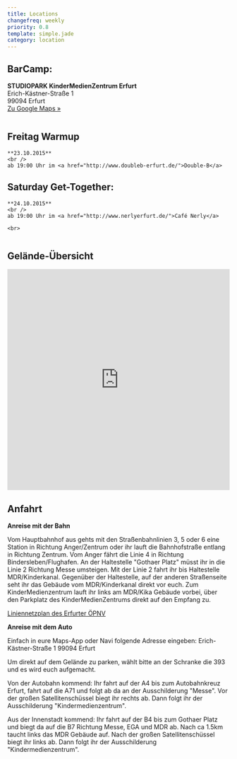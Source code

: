 ```yaml
---
title: Locations
changefreq: weekly
priority: 0.8
template: simple.jade
category: location
---
```


## BarCamp:

**STUDIOPARK KinderMedienZentrum Erfurt**
<br />
Erich-Kästner-Straße 1<br />
99094 Erfurt<br />
<a href="https://www.google.de/maps/place/STUDIOPARK+KinderMedienZentrum/@50.962001,10.997024,15z/data=!4m2!3m1!1s0x0:0x21aa05e82e07edda" title="Zu Google Maps" target="_blank">Zu Google Maps »</a>

<div style="overflow: hidden">
  <div class="location__partybox">
    <h2>Freitag Warmup</h2>

    **23.10.2015**
    <br />
    ab 19:00 Uhr im <a href="http://www.doubleb-erfurt.de/">Double-B</a>

  </div>

  <div class="location__partybox">
    <h2>Saturday Get-Together:</h2>

    **24.10.2015**
    <br />
    ab 19:00 Uhr im <a href="http://www.nerlyerfurt.de/">Café Nerly</a>

    <br>

  </div>
</div>

## Gelände-Übersicht
<iframe width='100%' height='500px' frameBorder='0' src='https://a.tiles.mapbox.com/v4/cainvommars.mdoa02ph/attribution,zoompan,zoomwheel.html?access_token=pk.eyJ1IjoiY2FpbnZvbW1hcnMiLCJhIjoiOWJkZDdhMzc4MzYwNjU3ZTU2ODg4ODI4OGUyYWRiMGUifQ.D7azIHUGIOXL4Uqrl4PGeg'></iframe>


<!-- <div align="center"><a href="http://www.barcamp-erfurt.de/downloads/BCE_Anfahrtsplan.pdf"><img src="http://www.barcamp-erfurt.de/downloads/BCE_Anfahrtsplan_klein.png"></a></div>
 -->

## Anfahrt

**Anreise mit der Bahn**

Vom Hauptbahnhof aus gehts mit den Straßenbahnlinien 3, 5 oder 6 eine Station in Richtung Anger/Zentrum oder ihr lauft die Bahnhofstraße entlang in Richtung Zentrum.
Vom Anger fährt die Linie 4 in Richtung Bindersleben/Flughafen. An der Haltestelle "Gothaer Platz" müsst ihr in die Linie 2 Richtung Messe umsteigen. Mit der Linie 2 fahrt ihr bis Haltestelle MDR/Kinderkanal. Gegenüber der Haltestelle, auf der anderen Straßenseite seht ihr das Gebäude vom MDR/Kinderkanal direkt vor euch. Zum KinderMedienzentrum lauft ihr links am MDR/Kika Gebäude vorbei, über den Parkplatz des KinderMedienZentrums direkt auf den Empfang zu.

<a href="http://www.evag-erfurt-netzplan.de/" target="_blank">Liniennetzplan des Erfurter ÖPNV</a>



**Anreise mit dem Auto**

Einfach in eure Maps-App oder Navi folgende Adresse eingeben:
Erich-Kästner-Straße 1
99094 Erfurt

Um direkt auf dem Gelände zu parken, wählt bitte an der Schranke die 393 und es wird euch aufgemacht.

Von der Autobahn kommend:
Ihr fahrt auf der A4 bis zum Autobahnkreuz Erfurt, fahrt auf die A71 und  folgt ab da an der Ausschilderung "Messe". Vor der großen Satellitenschüssel biegt ihr rechts ab. Dann folgt ihr der Ausschilderung "Kindermedienzentrum".

Aus der Innenstadt kommend:
Ihr fahrt auf der B4 bis zum Gothaer Platz und biegt da auf die B7 Richtung Messe, EGA und MDR ab. Nach ca 1.5km taucht links das MDR Gebäude auf. Nach der großen Satellitenschüssel biegt ihr links ab. Dann folgt ihr der Ausschilderung "Kindermedienzentrum".
